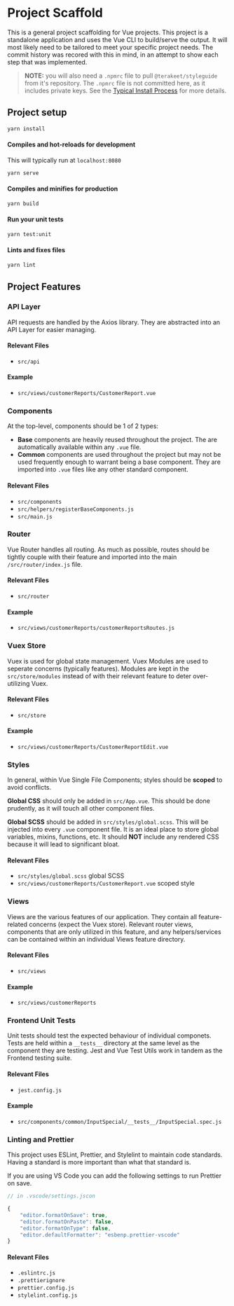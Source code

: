 # Project Scaffold

This is a general project scaffolding for Vue projects. This project is a standalone application and uses the Vue CLI to build/serve the output. It will most likely need to be tailored to meet your specific project needs. The commit history was recored with this in mind, in an attempt to show each step that was implemented.  

> **NOTE:** you will also need a `.npmrc` file to pull `@terakeet/styleguide` from it's repository.  The `.npmrc` file is not committed here, as it includes private keys. See the [Typical Install Process](https://terakeet-styleguide-staging.herokuapp.com/storybook/?path=/docs/getting-started-installation--page#typical-install-process) for more details.

## Project setup

```bash
yarn install
```

#### Compiles and hot-reloads for development

This will typically run at `localhost:8080`

```bash
yarn serve
```

#### Compiles and minifies for production

```bash
yarn build
```

#### Run your unit tests

```bash
yarn test:unit
```

#### Lints and fixes files

```bash
yarn lint
```

## Project Features

### API Layer

API requests are handled by the Axios library. They are abstracted into an API Layer for easier managing.

#### Relevant Files

- `src/api`

#### Example

- `src/views/customerReports/CustomerReport.vue`

### Components

At the top-level, components should be 1 of 2 types:

- **Base** components are heavily reused throughout the project. The are automatically available within any `.vue` file.
- **Common** components are used throughout the project but may not be used frequently enough to warrant being a base component. They are imported into `.vue` files like any other standard component.  

#### Relevant Files

- `src/components`
- `src/helpers/registerBaseComponents.js`
- `src/main.js`

### Router

Vue Router handles all routing.  As much as possible, routes should be tightly couple with their feature and imported into the main `/src/router/index.js` file. 

#### Relevant Files

- `src/router`

#### Example

- `src/views/customerReports/customerReportsRoutes.js`

### Vuex Store

Vuex is used for global state management.  Vuex Modules are used to seperate concerns (typically features). Modules are kept in the `src/store/modules` instead of with their relevant feature to deter over-utilizing Vuex. 

#### Relevant Files 

- `src/store`

#### Example

- `src/views/customerReports/CustomerReportEdit.vue`

### Styles

In general, within Vue Single File Components; styles should be **scoped** to avoid conflicts.  

**Global CSS** should only be added in `src/App.vue`. This should be done prudently, as it will touch all other component files.

**Global SCSS** should be added in `src/styles/global.scss`.  This will be injected into every `.vue` component file. It is an ideal place to store global variables, mixins, functions, etc.  It should **NOT** include any rendered CSS because it will lead to significant bloat. 

#### Relevant Files

- `src/styles/global.scss` global SCSS
- `src/views/customerReports/CustomerReport.vue` scoped style

### Views

Views are the various features of our application.  They contain all feature-related concerns (expect the Vuex store).  Relevant router views, components that are only utilized in this feature, and any helpers/services can be contained within an individual Views feature directory.

#### Relevant Files

- `src/views`

#### Example

- `src/views/customerReports`

### Frontend Unit Tests

Unit tests should test the expected behaviour of individual componets.  Tests are held within a `__tests__` directory at the same level as the component they are testing.  Jest and Vue Test Utils work in tandem as the Frontend testing suite.

#### Relevant Files

- `jest.config.js`
#### Example

- `src/components/common/InputSpecial/__tests__/InputSpecial.spec.js`

### Linting and Prettier

This project uses ESLint, Prettier, and Stylelint to maintain code standards.  Having a standard is more important than what that standard is. 

If you are using VS Code you can add the following settings to run Prettier on save.

```javascript
// in .vscode/settings.jscon

{
	"editor.formatOnSave": true,
	"editor.formatOnPaste": false,
	"editor.formatOnType": false,
	"editor.defaultFormatter": "esbenp.prettier-vscode"
}


```

#### Relevant Files

- `.eslintrc.js`
- `.prettierignore`
- `prettier.config.js`
- `stylelint.config.js`
